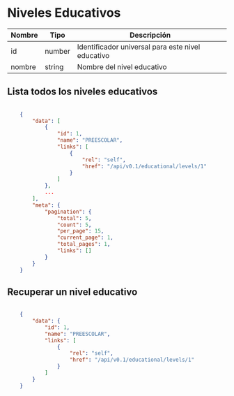# Niveles Educativos

 Nombre    | Tipo    | Descripción
---------- | ------- | -------
 id | number | Identificador universal para este nivel educativo
 nombre | string | Nombre del nivel educativo

## Lista todos los niveles educativos

```json
	
	{
	    "data": [
	        {
	            "id": 1,
	            "name": "PREESCOLAR",
	            "links": [
	                {
	                    "rel": "self",
	                    "href": "/api/v0.1/educational/levels/1"
	                }
	            ]
	        },
	        ...
	    ],
	    "meta": {
	        "pagination": {
	            "total": 5,
	            "count": 5,
	            "per_page": 15,
	            "current_page": 1,
	            "total_pages": 1,
	            "links": []
	        }
	    }
	}

```

## Recuperar un nivel educativo

```json
	
	{
	    "data": {
	        "id": 1,
	        "name": "PREESCOLAR",
	        "links": [
	            {
	                "rel": "self",
	                "href": "/api/v0.1/educational/levels/1"
	            }
	        ]
	    }
	}

```